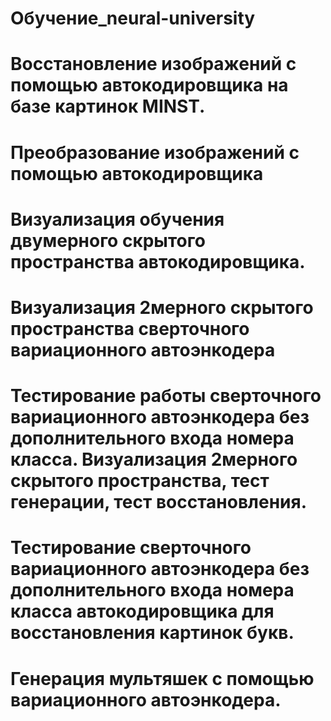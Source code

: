 # Обучение_neural-university
 
# Восстановление изображений с помощью автокодировщика на базе картинок MINST.
# Преобразование изображений с помощью автокодировщика
# Визуализация обучения двумерного скрытого пространства автокодировщика.
# Визуализация 2мерного скрытого пространства сверточного вариационного автоэнкодера
# Тестирование работы сверточного вариационного автоэнкодера без дополнительного входа номера класса. Визуализация 2мерного скрытого пространства, тест генерации, тест восстановления.
# Тестирование сверточного вариационного автоэнкодера без дополнительного входа номера класса автокодировщика для восстановления картинок букв.
# Генерация мультяшек с помощью вариационного автоэнкодера.
